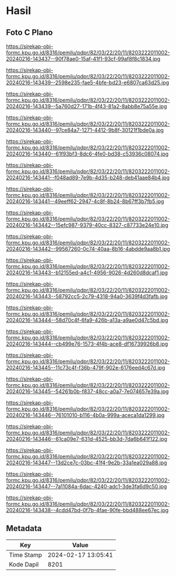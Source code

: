 # Hasil

## Foto C Plano

https://sirekap-obj-formc.kpu.go.id/8316/pemilu/pdpr/82/03/22/20/11/8203222011002-20240216-143437--90f78ae0-15af-41f1-93cf-99af8f8c1834.jpg

https://sirekap-obj-formc.kpu.go.id/8316/pemilu/pdpr/82/03/22/20/11/8203222011002-20240216-143439--2598e235-fae5-4bfe-bd23-e6807ca63d25.jpg

https://sirekap-obj-formc.kpu.go.id/8316/pemilu/pdpr/82/03/22/20/11/8203222011002-20240216-143439--5a760d27-171b-4f43-81a2-8abb8e75a55e.jpg

https://sirekap-obj-formc.kpu.go.id/8316/pemilu/pdpr/82/03/22/20/11/8203222011002-20240216-143440--97ce84a7-1271-4412-9b8f-30121f1bde0a.jpg

https://sirekap-obj-formc.kpu.go.id/8316/pemilu/pdpr/82/03/22/20/11/8203222011002-20240216-143440--61f93bf3-8dc6-4fe0-bd38-c53936c08074.jpg

https://sirekap-obj-formc.kpu.go.id/8316/pemilu/pdpr/82/03/22/20/11/8203222011002-20240216-143441--f048ad89-7e9b-4d35-b248-deb41aae84b4.jpg

https://sirekap-obj-formc.kpu.go.id/8316/pemilu/pdpr/82/03/22/20/11/8203222011002-20240216-143441--49eeff62-2947-4c8f-8b24-8b67ff3b7fb5.jpg

https://sirekap-obj-formc.kpu.go.id/8316/pemilu/pdpr/82/03/22/20/11/8203222011002-20240216-143442--15efc987-9379-40cc-8327-c87733e24e10.jpg

https://sirekap-obj-formc.kpu.go.id/8316/pemilu/pdpr/82/03/22/20/11/8203222011002-20240216-143442--99567260-0c74-40aa-8b16-4abdde9aa8b1.jpg

https://sirekap-obj-formc.kpu.go.id/8316/pemilu/pdpr/82/03/22/20/11/8203222011002-20240216-143443--b12155ed-a4c1-4956-9026-4d260d8dcaf1.jpg

https://sirekap-obj-formc.kpu.go.id/8316/pemilu/pdpr/82/03/22/20/11/8203222011002-20240216-143443--58792cc5-2c79-4318-94a0-3639f4d3fafb.jpg

https://sirekap-obj-formc.kpu.go.id/8316/pemilu/pdpr/82/03/22/20/11/8203222011002-20240216-143444--58d70c4f-6fa9-426b-a13a-a9ae0d47c5bd.jpg

https://sirekap-obj-formc.kpu.go.id/8316/pemilu/pdpr/82/03/22/20/11/8203222011002-20240216-143444--cb499e76-1573-4f4b-ace8-df16739926b8.jpg

https://sirekap-obj-formc.kpu.go.id/8316/pemilu/pdpr/82/03/22/20/11/8203222011002-20240216-143445--11c73c4f-f36b-479f-902e-6176eed4c67d.jpg

https://sirekap-obj-formc.kpu.go.id/8316/pemilu/pdpr/82/03/22/20/11/8203222011002-20240216-143445--54261b0b-f837-48cc-a0a7-7e074657e39a.jpg

https://sirekap-obj-formc.kpu.go.id/8316/pemilu/pdpr/82/03/22/20/11/8203222011002-20240216-143446--76101010-b116-4b0a-999a-aceca1da1299.jpg

https://sirekap-obj-formc.kpu.go.id/8316/pemilu/pdpr/82/03/22/20/11/8203222011002-20240216-143446--61ca09e7-631d-4525-bb3d-7da6b641f122.jpg

https://sirekap-obj-formc.kpu.go.id/8316/pemilu/pdpr/82/03/22/20/11/8203222011002-20240216-143447--13d2ce7c-03bc-41f4-9e2b-33a1ea029a88.jpg

https://sirekap-obj-formc.kpu.go.id/8316/pemilu/pdpr/82/03/22/20/11/8203222011002-20240216-143447--7a11084a-6dac-4240-adc1-3de3fa6d9c50.jpg

https://sirekap-obj-formc.kpu.go.id/8316/pemilu/pdpr/82/03/22/20/11/8203222011002-20240216-143438--4cdd47bd-0f7b-4fae-90fe-bbd488ee67ec.jpg


## Metadata

| Key        | Value               |
| ---------- | ------------------- |
| Time Stamp | 2024-02-17 13:05:41 |
| Kode Dapil | 8201                |



